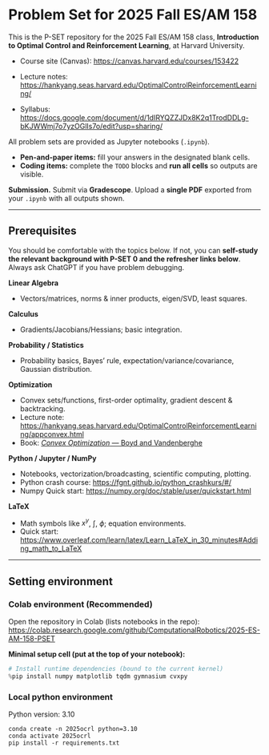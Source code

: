 # Problem Set for 2025 Fall ES/AM 158

This is the P-SET repository for the 2025 Fall ES/AM 158 class, **Introduction to Optimal Control and Reinforcement Learning**, at Harvard University.

- Course site (Canvas): <https://canvas.harvard.edu/courses/153422>  

- Lecture notes: <https://hankyang.seas.harvard.edu/OptimalControlReinforcementLearning/>

- Syllabus: <https://docs.google.com/document/d/1dIRYQZZJDx8K2q1TrodDDLg-bKJWWmj7o7yzOGlIs7o/edit?usp=sharing/>

All problem sets are provided as Jupyter notebooks (`.ipynb`).  
- **Pen-and-paper items:** fill your answers in the designated blank cells.  
- **Coding items:** complete the `TODO` blocks and **run all cells** so outputs are visible.

**Submission.** Submit via **Gradescope**. Upload a **single PDF** exported from your `.ipynb` with all outputs shown.

---

## Prerequisites

You should be comfortable with the topics below. If not, you can **self-study the relevant background with P-SET 0 and the refresher links below**. Always ask ChatGPT if you have problem debugging.

**Linear Algebra**
- Vectors/matrices, norms & inner products, eigen/SVD, least squares. 

**Calculus**
- Gradients/Jacobians/Hessians; basic integration.

**Probability / Statistics**
- Probability basics, Bayes’ rule, expectation/variance/covariance, Gaussian distribution.

**Optimization**
- Convex sets/functions, first-order optimality, gradient descent & backtracking.  
- Lecture note: <https://hankyang.seas.harvard.edu/OptimalControlReinforcementLearning/appconvex.html>
- Book: [*Convex Optimization* — Boyd and Vandenberghe](https://web.stanford.edu/~boyd/cvxbook/bv_cvxbook.pdf)

**Python / Jupyter / NumPy**
- Notebooks, vectorization/broadcasting, scientific computing, plotting.  
- Python crash course: <https://fgnt.github.io/python_crashkurs/#/>
- Numpy Quick start: <https://numpy.org/doc/stable/user/quickstart.html>

**LaTeX**
- Math symbols like $x^y$, $\int$, $\phi$; equation environments.  
- Quick start: <https://www.overleaf.com/learn/latex/Learn_LaTeX_in_30_minutes#Adding_math_to_LaTeX>

---

## Setting environment

### Colab environment (Recommended)

Open the repository in Colab (lists notebooks in the repo):
<https://colab.research.google.com/github/ComputationalRobotics/2025-ES-AM-158-PSET>

**Minimal setup cell (put at the top of your notebook):**
```python
# Install runtime dependencies (bound to the current kernel)
%pip install numpy matplotlib tqdm gymnasium cvxpy
```

### Local python environment 
Python version: 3.10
```
conda create -n 2025ocrl python=3.10
conda activate 2025ocrl
pip install -r requirements.txt
```